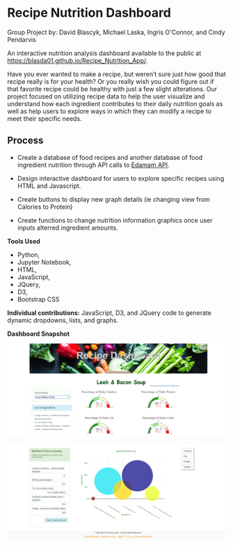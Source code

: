 # Recipe Nutrition Dashboard

Group Project by: David Blascyk, Michael Laska, Ingris O'Connor, and Cindy Pendarvis  

An interactive nutrition analysis dashboard available to the public at <a href="https://blasda01.github.io/Recipe_Nutrition_App/" target="_blank">https://blasda01.github.io/Recipe_Nutrition_App/</a>.

Have you ever wanted to make a recipe, but weren’t sure just how good that recipe really is for your health? 
Or you really wish you could figure out if that favorite recipe could be healthy with just a few slight alterations. 
Our project focused on utilizing recipe data to help the user visualize and understand how each ingredient contributes to their daily nutrition goals as well as help users to explore ways in which they can modify a recipe to meet their specific needs. 


## Process

* Create a database of food recipes and another database of food ingredient nutrition through API calls to <a href="https://www.edamam.com/" target="_blank">Edamam API</a>.

* Design interactive dashboard for users to explore specific recipes using HTML and Javascript.

* Create buttons to display new graph details (ie changing view from Calories to Protein)

* Create functions to change nutrition information graphics once user inputs alterred ingredient amounts.


**Tools Used**
* Python, 
* Jupyter Notebook, 
* HTML, 
* JavaScript, 
* JQuery, 
* D3, 
* Bootstrap CSS

**Individual contributions:** JavaScript, D3, and JQuery code to generate dynamic dropdowns, lists, and graphs.

**Dashboard Snapshot**

![site 1](images/Web1.PNG)

![site 2](images/Web2.PNG)
 
